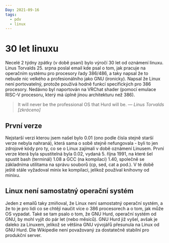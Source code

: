 ```yaml
---
Day: 2021-09-16
tags:
  - pdv
  - linux
---
```

# 30 let linuxu
Necelé 2 týdny zpátky (v době psaní) bylo výročí 30 let od oznámení linuxu. Linus Torvalds 25. srpna poslal email kde psal o tom, jak pracuje na operačním systému pro procesory řady 386/486, a taky napsal že to nebude nic velkého a profesionálního jako GNU (ironicky). Napsal že Linux není portovatelný, protože používá hodně funkcí specifických pro 386 procesory. Nedávno byl naportován na VRChat shader (pomocí emulace RISC-V procesoru, který má úplně jinou architekturu než 386).
> It will never be the professional OS that Hurd will be.
>    &mdash; <cite>Linus Torvalds</cite>
*\[zkráceno]*
## První verze
Nejstarší verzi kterou jsem našel bylo 0.01 (ono podle čísla stejně starší verze nebyla nahraná), která sama o sobě stejně nefungovala - byli to jen zdrojové kódy pro ty, co se o Linux zajímali v době oznámení Linusem. První verze která byla spustitelná byla 0.02, vydaná 5. října 1991, na které šel spustit bash (terminál) 1.08 a GCC (na kompilaci) 1.40, společně se základníma utilitama na správu souborů (cp, sed, cat a pod.). V té době ještě stále vyžadoval minix ke kompilaci, jelikož používal knihovny od minixu.
## Linux není samostatný operační systém
Jeden z emailů taky zmiňoval, že Linux není samostatný operační systém, a že to je pro lidi co se chtějí naučit více o 386 procesorech a o tom, jak může OS vypadat. Také se tam psalo o tom, že GNU Hurd, operační systém od GNU, by mohl vyjít do pár let (nebo měsíců). GNU Hurd již vyšel, avšak je daleko za Linuxem, jelikož se většina GNU vývojářů přesunula na Linux od GNU Hurd. Dle Wikipedie není považovaný za dostatečně stabilní pro produkční server.
